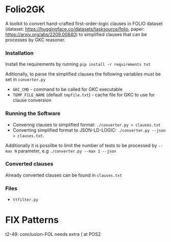 # Folio2GK

A toolkit to convert hand-crafted first-order-logic clauses in FOLIO dataset (dataset: https://huggingface.co/datasets/tasksource/folio, paper: https://arxiv.org/abs/2209.00840) to simplified clauses that can be processes by GKC reasoner.

### Installation

Install the requirements by running `pip install -r requirements txt`

Aditionally, to parse the simplified clauses the following variables must be set in `converter.py`
- `GKC_CMD` - command to be called for GKC executable
- `TEMP_FILE_NAME` (default `tmpfile.txt`) - cache file for GKC to use for clause conversion

### Running the Software

- Convering clauses to simplified format: `./converter.py > clauses.txt`
- Converting simplified format to JSON-LD-LOGIC: `./converter.py --json > clauses.txt`. 

Additionally it is possilbe to limit the number of tests to be processed by `--max N` parameter, e.g `./converter.py --max 1 --json`

### Converted clauses

Already converted clauses can be found in `clauses.txt`

### Files

* `ttfilter.py` 


# FIX Patterns

t2-49: conclusion-FOL needs extra ( at POS2